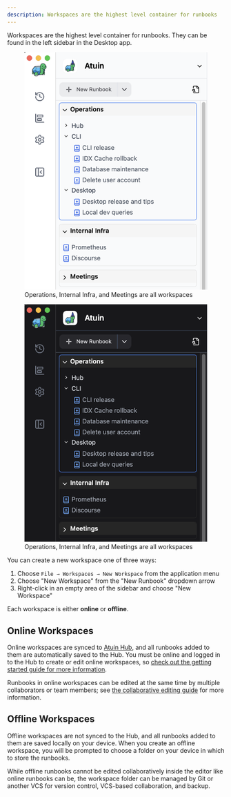 ```yaml
---
description: Workspaces are the highest level container for runbooks
---
```


Workspaces are the highest level container for runbooks. They can be found in the left sidebar in the Desktop app.

<figure class="img-light">
  <picture>
    <img src="../../images/workspaces-light.png" alt="Collaborations">
  </picture>
  <figcaption>Operations, Internal Infra, and Meetings are all workspaces</figcaption>
</figure>
<figure class="img-dark">
  <picture>
    <img src="../../images/workspaces-dark.png" alt="Collaborations">
  </picture>
  <figcaption>Operations, Internal Infra, and Meetings are all workspaces</figcaption>
</figure>

You can create a new workspace one of three ways:

1. Choose <code>File → Workspaces → New Workspace</code> from the application menu
2. Choose "New Workspace" from the "New Runbook" dropdown arrow
3. Right-click in an empty area of the sidebar and choose "New Workspace"

Each workspace is either <strong>online</strong> or <strong>offline</strong>.

## Online Workspaces

Online workspaces are synced to [Atuin Hub](../hub/getting-started), and all runbooks added to them are automatically saved to the Hub. You must be online and logged in to the Hub to create or edit online workspaces, so [check out the getting started guide for more information](../hub/getting-started).

Runbooks in online workspaces can be edited at the same time by multiple collaborators or team members; see [the collaborative editing guide](../hub/collaborative-editing) for more information.

## Offline Workspaces

Offline workspaces are not synced to the Hub, and all runbooks added to them are saved locally on your device. When you create an offline workspace, you will be prompted to choose a folder on your device in which to store the runbooks.

While offline runbooks cannot be edited collaboratively inside the editor like online runbooks can be, the workspace folder can be managed by Git or another VCS for version control, VCS-based collaboration, and backup.
